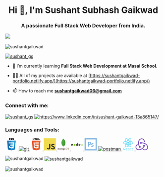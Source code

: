 <h1 align="center">Hi 👋, I'm Sushant Subhash Gaikwad</h1>
<h3 align="center">A passionate Full Stack Web Developer from India.</h3>
<img src="https://media.giphy.com/media/M9gbBd9nbDrOTu1Mqx/giphy.gif" width="100"/>
<p align="left"> <img src="https://komarev.com/ghpvc/?username=sushantgaikwad&label=Profile%20views&color=0e75b6&style=flat" alt="sushantgaikwad" /> </p>

<p align="left"> <a href="https://twitter.com/sushant_gs" target="blank"><img src="https://img.shields.io/twitter/follow/sushant_gs?logo=twitter&style=for-the-badge" alt="sushant_gs" /></a> </p>

- 🌱 I’m currently learning **Full Stack Web Development at Masai School.**

- 👨‍💻 All of my projects are available at [https://sushantgaikwad-portfolio.netlify.app/](https://sushantgaikwad-portfolio.netlify.app/)

- 📫 How to reach me **sushantgaikwad06@gmail.com**

<h3 align="left">Connect with me:</h3>
<p align="left">
<a href="https://twitter.com/sushant_gs" target="blank"><img align="center" src="https://raw.githubusercontent.com/rahuldkjain/github-profile-readme-generator/master/src/images/icons/Social/twitter.svg" alt="sushant_gs" height="30" width="40" /></a>
<a href="https://linkedin.com/in/https://www.linkedin.com/in/sushant-gaikwad-13a865147/" target="blank"><img align="center" src="https://raw.githubusercontent.com/rahuldkjain/github-profile-readme-generator/master/src/images/icons/Social/linked-in-alt.svg" alt="https://www.linkedin.com/in/sushant-gaikwad-13a865147/" height="30" width="40" /></a>
</p>

<h3 align="left">Languages and Tools:</h3>
<p align="left"> <a href="https://www.w3schools.com/css/" target="_blank" rel="noreferrer"> <img src="https://raw.githubusercontent.com/devicons/devicon/master/icons/css3/css3-original-wordmark.svg" alt="css3" width="40" height="40"/> </a> <a href="https://git-scm.com/" target="_blank" rel="noreferrer"> <img src="https://www.vectorlogo.zone/logos/git-scm/git-scm-icon.svg" alt="git" width="40" height="40"/> </a> <a href="https://www.w3.org/html/" target="_blank" rel="noreferrer"> <img src="https://raw.githubusercontent.com/devicons/devicon/master/icons/html5/html5-original-wordmark.svg" alt="html5" width="40" height="40"/> </a> <a href="https://developer.mozilla.org/en-US/docs/Web/JavaScript" target="_blank" rel="noreferrer"> <img src="https://raw.githubusercontent.com/devicons/devicon/master/icons/javascript/javascript-original.svg" alt="javascript" width="40" height="40"/> </a> <a href="https://www.mongodb.com/" target="_blank" rel="noreferrer"> <img src="https://raw.githubusercontent.com/devicons/devicon/master/icons/mongodb/mongodb-original-wordmark.svg" alt="mongodb" width="40" height="40"/> </a> <a href="https://nodejs.org" target="_blank" rel="noreferrer"> <img src="https://raw.githubusercontent.com/devicons/devicon/master/icons/nodejs/nodejs-original-wordmark.svg" alt="nodejs" width="40" height="40"/> </a> <a href="https://www.photoshop.com/en" target="_blank" rel="noreferrer"> <img src="https://raw.githubusercontent.com/devicons/devicon/master/icons/photoshop/photoshop-line.svg" alt="photoshop" width="40" height="40"/> </a> <a href="https://postman.com" target="_blank" rel="noreferrer"> <img src="https://www.vectorlogo.zone/logos/getpostman/getpostman-icon.svg" alt="postman" width="40" height="40"/> </a> <a href="https://reactjs.org/" target="_blank" rel="noreferrer"> <img src="https://raw.githubusercontent.com/devicons/devicon/master/icons/react/react-original-wordmark.svg" alt="react" width="40" height="40"/> </a> <a href="https://redux.js.org" target="_blank" rel="noreferrer"> <img src="https://raw.githubusercontent.com/devicons/devicon/master/icons/redux/redux-original.svg" alt="redux" width="40" height="40"/> </a> </p>

<p><img align="left" src="https://github-readme-stats.vercel.app/api/top-langs?username=sushantgaikwad&show_icons=true&locale=en&layout=compact" alt="sushantgaikwad" /></p>

<p>&nbsp;<img align="center" src="https://github-readme-stats.vercel.app/api?username=sushantgaikwad&show_icons=true&locale=en" alt="sushantgaikwad" /></p>

<p><img align="center" src="https://github-readme-streak-stats.herokuapp.com/?user=sushantgaikwad&" alt="sushantgaikwad" /></p>
